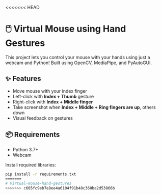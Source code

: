 <<<<<<< HEAD
# 🖱️ Virtual Mouse using Hand Gestures

This project lets you control your mouse with your hands using just a webcam and Python! Built using OpenCV, MediaPipe, and PyAutoGUI.

## ✨ Features

- Move mouse with your index finger
- Left-click with **Index + Thumb** gesture
- Right-click with **Index + Middle finger**
- Take screenshot when **Index + Middle + Ring fingers are up**, others down
- Visual feedback on gestures

## 📦 Requirements

- Python 3.7+
- Webcam

Install required libraries:
```bash
pip install -r requirements.txt
=======
# Virtual-mouse-hand-gestures
>>>>>>> c605fc9eb7e8ee4a6104f91b48c360ba2d53866b
